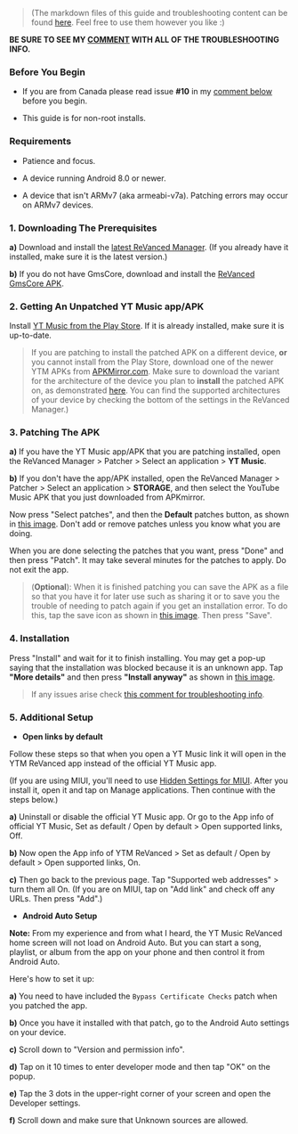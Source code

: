 > (The markdown files of this guide and troubleshooting content can be found [here](https://github.com/KobeW50/ReVanced-Documentation/tree/main/my%20guides). Feel free to use them however you like :)

**BE SURE TO SEE MY [COMMENT]() WITH ALL OF THE TROUBLESHOOTING INFO.**




### **Before You Begin**

* If you are from Canada please read issue **#10** in my [comment below](https://www.reddit.com/r/revancedapp/comments/131beri/guide_for_installing_yt_music_revanced/jhzjzxo?) before you begin.

* This guide is for non-root installs.




### **Requirements**

* Patience and focus.

* A device running Android 8.0 or newer. 

* A device that isn't ARMv7 (aka armeabi-v7a). Patching errors may occur on ARMv7 devices. 




### **1. Downloading The Prerequisites**

**a)** Download and install the [latest ReVanced Manager](https://github.com/revanced/revanced-manager/releases/latest). (If you already have it installed, make sure it is the latest version.)

**b)** If you do not have GmsCore, download and install the [ReVanced GmsCore APK](https://github.com/revanced/gmscore/releases/latest).




### **2. Getting An Unpatched YT Music app/APK**

Install [YT Music from the Play Store](https://play.google.com/store/apps/details?id=com.google.android.apps.youtube.music). If it is already installed, make sure it is up-to-date.

> If you are patching to install the patched APK on a different device, **or** you cannot install from the Play Store, download one of the newer YTM APKs from [APKMirror.com](https://www.apkmirror.com/apk/google-inc/youtube-music/). Make sure to download the variant for the architecture of the device you plan to **install** the patched APK on, as demonstrated [here](https://imgur.com/a/NYoAUGS). You can find the supported architectures of your device by checking the bottom of the settings in the ReVanced Manager.)




### **3. Patching The APK**

**a)** If you have the YT Music app/APK that you are patching installed, open the ReVanced Manager > Patcher > Select an application > **YT Music**. 

**b)** If you don't have the app/APK installed, open the ReVanced Manager > Patcher > Select an application > **STORAGE**, and then select the YouTube Music APK that you just downloaded from APKmirror.

Now press "Select patches", and then the **Default** patches button, as shown in [this image](https://imgur.com/a/KzO4FlU). Don't add or remove patches unless you know what you are doing.

When you are done selecting the patches that you want, press "Done" and then press "Patch". It may take several minutes for the patches to apply. Do not exit the app. 


> (**Optional**): When it is finished patching you can save the APK as a file so that you have it for later use such as sharing it or to save you the trouble of needing to patch again if you get an installation error. To do this, tap the save icon as shown in [this image](https://imgur.com/a/FKD0okE). Then press "Save".




### **4. Installation**

Press "Install" and wait for it to finish installing. You may get a pop-up saying that the installation was blocked because it is an unknown app. Tap **"More details"** and then press **"Install anyway"** as shown in [this image](https://imgur.com/a/iLP2m7l).

> If any issues arise check [this comment for troubleshooting info]().




### **5. Additional Setup**

* **Open links by default**

Follow these steps so that when you open a YT Music link it will open in the YTM ReVanced app instead of the official YT Music app.

(If you are using MIUI, you'll need to use [Hidden Settings for MIUI](https://play.google.com/store/apps/details?id=com.ceyhan.sets). After you install it, open it and tap on Manage applications. Then continue with the steps below.)

**a)** Uninstall or disable the official YT Music app. Or go to the App info of official YT Music, Set as default / Open by default > Open supported links, Off.

**b)** Now open the App info of YTM ReVanced > Set as default / Open by default > Open supported links, On.

**c)** Then go back to the previous page. Tap "Supported web addresses" > turn them all On. (If you are on MIUI, tap on "Add link" and check off any URLs. Then press "Add".)

* **Android Auto Setup**

**Note:** From my experience and from what I heard, the YT Music ReVanced home screen will not load on Android Auto. But you can start a song, playlist, or album from the app on your phone and then control it from Android Auto.

Here's how to set it up:

**a)** You need to have included the `Bypass Certificate Checks` patch when you patched the app.

**b)** Once you have it installed with that patch, go to the Android Auto settings on your device.

**c)** Scroll down to "Version and permission info".

**d)** Tap on it 10 times to enter developer mode and then tap "OK" on the popup.

**e)** Tap the 3 dots in the upper-right corner of your screen and open the Developer settings.

**f)** Scroll down and make sure that Unknown sources are allowed.